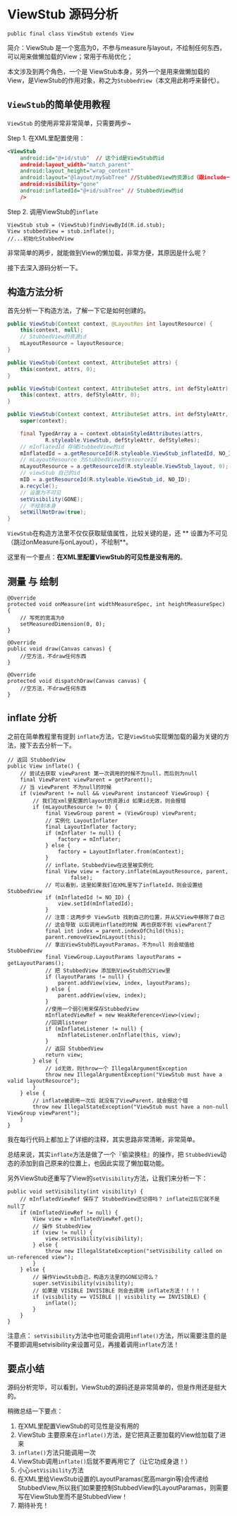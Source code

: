 # ViewStub 源码分析

	public final class ViewStub extends View 


简介：ViewStub 是一个宽高为0，不参与measure与layout，不绘制任何东西，可以用来做懒加载的View；常用于布局优化；  

本文涉及到两个角色，一个是 ViewStub本身，另外一个是用来做懒加载的View，是ViewStub的作用对象，称之为`StubbedView`（本文用此称呼来替代）。  


## `ViewStub`的简单使用教程 

`ViewStub` 的使用非常非常简单，只需要两步~  

Step 1. 在XML里配置使用：

```xml
<ViewStub
	android:id="@+id/stub"  // 这个id是ViewStub的id
    android:layout_width="match_parent"
    android:layout_height="wrap_content"
    android:layout="@layout/mySubTree" //StubbedView的资源id（跟include一样）
    android:visibility="gone"
    android:inflatedId="@+id/subTree" // StubbedView的id
    />
```

Step 2. 调用ViewStub的`inflate`

```
ViewStub stub = (ViewStub)findViewById(R.id.stub);
View stubbedView = stub.inflate();
//...初始化StubbedView
```

非常简单的两步，就能做到View的懒加载，非常方便，其原因是什么呢？  

接下去深入源码分析一下。  

## 构造方法分析

首先分析一下构造方法，了解一下它是如何创建的。  

```java
public ViewStub(Context context, @LayoutRes int layoutResource) {
    this(context, null);
    // StubbedView的资源id
    mLayoutResource = layoutResource;
}

public ViewStub(Context context, AttributeSet attrs) {
    this(context, attrs, 0);
}

public ViewStub(Context context, AttributeSet attrs, int defStyleAttr) {
    this(context, attrs, defStyleAttr, 0);
}

public ViewStub(Context context, AttributeSet attrs, int defStyleAttr, int defStyleRes) {
    super(context);

    final TypedArray a = context.obtainStyledAttributes(attrs,
            R.styleable.ViewStub, defStyleAttr, defStyleRes);
    // mInflatedId 存储StubbedView的id
    mInflatedId = a.getResourceId(R.styleable.ViewStub_inflatedId, NO_ID);
    // mLayoutResource 为StubbedView的resourceId
    mLayoutResource = a.getResourceId(R.styleable.ViewStub_layout, 0);
    // viewStub 自己的id
    mID = a.getResourceId(R.styleable.ViewStub_id, NO_ID);
    a.recycle();
    // 设置为不可见 
    setVisibility(GONE);
    // 不绘制本身
    setWillNotDraw(true);
}
```

`ViewStub`在构造方法里不仅仅获取赋值属性，比较关键的是，还 ** 设置为不可见（跳过onMeasure与onLayout），不绘制**。

这里有一个要点：**在XML里配置ViewStub的可见性是没有用的**。    


## 测量 与 绘制

```
@Override
protected void onMeasure(int widthMeasureSpec, int heightMeasureSpec) {
	// 写死的宽高为0
    setMeasuredDimension(0, 0);
}

@Override
public void draw(Canvas canvas) {
	//空方法，不draw任何东西
}

@Override
protected void dispatchDraw(Canvas canvas) {
	//空方法，不draw任何东西
}
```

## inflate 分析

之前在简单教程里有提到 `inflate`方法，它是`ViewStub`实现懒加载的最为关键的方法，接下去去分析一下。  


```
// 返回 StubbedView
public View inflate() {
	// 尝试去获取 viewParent 第一次调用的时候不为null，而后则为null
    final ViewParent viewParent = getParent();
    // 当 viewParent 不为null的时候
    if (viewParent != null && viewParent instanceof ViewGroup) {
    	// 我们在xml里配置的layout的资源id 如果id无效，则会报错
        if (mLayoutResource != 0) {
            final ViewGroup parent = (ViewGroup) viewParent;
            // 实例化 LayoutInflater
            final LayoutInflater factory;
            if (mInflater != null) {
                factory = mInflater;
            } else {
                factory = LayoutInflater.from(mContext);
            }
            // inflate，StubbedView在这里被实例化
            final View view = factory.inflate(mLayoutResource, parent,
                    false);
            // 可以看到，这里如果我们在XML里写了inflateId，则会设置给StubbedView
            if (mInflatedId != NO_ID) {
                view.setId(mInflatedId);
            }
            // 注意：这两步步 ViewSutb 找到自己的位置，并从父View中移除了自己
            // 这会导致 以后调用inflate的时候 再也获取不到 viewParent了
            final int index = parent.indexOfChild(this);
            parent.removeViewInLayout(this);
            // 拿出ViewStub的LayoutParamas，不为null 则会赋值给 StubbedView
            final ViewGroup.LayoutParams layoutParams = getLayoutParams();
            // 把 StubbedView 添加到ViewStub的父View里
            if (layoutParams != null) {
                parent.addView(view, index, layoutParams);
            } else {
                parent.addView(view, index);
            }
            //使用一个弱引用来保存StubbedView
            mInflatedViewRef = new WeakReference<View>(view);
            //回调listener
            if (mInflateListener != null) {
                mInflateListener.onInflate(this, view);
            }
            // 返回 StubbedView
            return view;
        } else {
        	// id无效，则throw一个 IllegalArgumentException
            throw new IllegalArgumentException("ViewStub must have a valid layoutResource");
        }
    } else {
    	// inflate被调用一次后 就没有了ViewParent，就会报这个错
        throw new IllegalStateException("ViewStub must have a non-null ViewGroup viewParent");
    }
}
```

我在每行代码上都加上了详细的注释，其实思路非常清晰，非常简单。  

总结来说，其实`inflate`方法是做了一个『偷梁换柱』的操作，把 `StubbedView`动态的添加到自己原来的位置上，也因此实现了懒加载功能。  


另外ViewStub还重写了View的`setVisibility`方法，让我们来分析一下：

```
public void setVisibility(int visibility) {
	// mInflatedViewRef 保存了 StubbedView还记得吗？ inflate过后它就不是null了 
    if (mInflatedViewRef != null) {
        View view = mInflatedViewRef.get();
        // 操作 StubbedView
        if (view != null) {
            view.setVisibility(visibility);
        } else {
            throw new IllegalStateException("setVisibility called on un-referenced view");
        }
    } else {
        // 操作ViewStub自己，构造方法里的GONE记得么？
        super.setVisibility(visibility);
        // 如果是 VISIBLE INVISIBLE 则会去调用 inflate方法！！！！
        if (visibility == VISIBLE || visibility == INVISIBLE) {
            inflate();
        }
    }
}
```

注意点： `setVisibility`方法中也可能会调用`inflate()`方法，所以需要注意的是 不要即调用setvisibility来设置可见，再接着调用`inflate`方法！  


## 要点小结

源码分析完毕，可以看到，ViewStub的源码还是非常简单的，但是作用还是挺大的。

稍微总结一下要点：  

1. 在XML里配置ViewStub的可见性是没有用的  
2. ViewStub 主要原来在`inflate()`方法，是它把真正要加载的View给加载了进来  
3. `inflate()`方法只能调用一次
4. ViewStub调用`inflate()`后就不要再用它了（让它功成身退！）
5. 小心`setVisibility`方法
6. 在XML里给ViewStub设置的LayoutParamas(宽高margin等)会传递给StubbedView,所以我们如果要控制StubbedView的LayoutParamas，则需要写在ViewStub里而不是StubbedView！  
6. 期待补充！  


